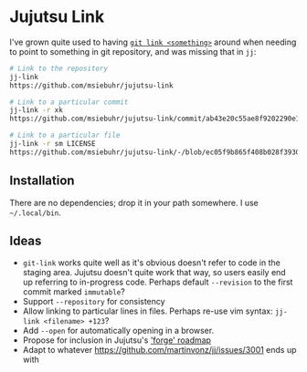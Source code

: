 Jujutsu Link
============

I've grown quite used to having [`git link
<something>`](https://github.com/msiebuhr/git-link) around when needing to
point to something in git repository, and was missing that in `jj`:

```sh
# Link to the repository
jj-link
https://github.com/msiebuhr/jujutsu-link

# Link to a particular commit
jj-link -r xk
https://github.com/msiebuhr/jujutsu-link/commit/ab43e20c55ae8f9202290e1356a0d60b58d1d4f4

# Link to a particular file
jj-link -r sm LICENSE 
https://github.com/msiebuhr/jujutsu-link/-/blob/ec05f9b865f408b028f3930c88ce2792dbb29269/README
```

Installation
------------

There are no dependencies; drop it in your path somewhere. I use `~/.local/bin`.

Ideas
-----

 - `git-link` works quite well as it's obvious doesn't refer to code in the
   staging area. Jujutsu doesn't quite work that way, so users easily end up
   referring to in-progress code. Perhaps default `--revision` to the first
   commit marked `immutable`?
 - Support `--repository` for consistency
 - Allow linking to particular lines in files. Perhaps re-use vim syntax: `jj-link <filename> +123`?
 - Add `--open` for automatically opening in a browser.
 - Propose for inclusion in Jujutsu's ['forge' roadmap](https://martinvonz.github.io/jj/latest/roadmap/#forge-integrations)
 - Adapt to whatever <https://github.com/martinvonz/jj/issues/3001> ends up with
